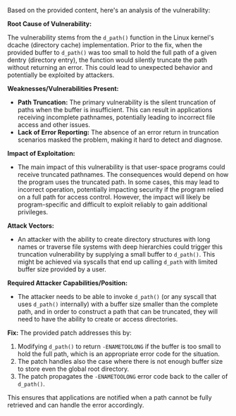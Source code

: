 Based on the provided content, here's an analysis of the vulnerability:

**Root Cause of Vulnerability:**

The vulnerability stems from the `d_path()` function in the Linux kernel's dcache (directory cache) implementation. Prior to the fix, when the provided buffer to `d_path()` was too small to hold the full path of a given dentry (directory entry), the function would silently truncate the path without returning an error. This could lead to unexpected behavior and potentially be exploited by attackers.

**Weaknesses/Vulnerabilities Present:**

*   **Path Truncation:** The primary vulnerability is the silent truncation of paths when the buffer is insufficient. This can result in applications receiving incomplete pathnames, potentially leading to incorrect file access and other issues.
*   **Lack of Error Reporting:** The absence of an error return in truncation scenarios masked the problem, making it hard to detect and diagnose.

**Impact of Exploitation:**

*   The main impact of this vulnerability is that user-space programs could receive truncated pathnames. The consequences would depend on how the program uses the truncated path. In some cases, this may lead to incorrect operation, potentially impacting security if the program relied on a full path for access control. However, the impact will likely be program-specific and difficult to exploit reliably to gain additional privileges. 

**Attack Vectors:**

*   An attacker with the ability to create directory structures with long names or traverse file systems with deep hierarchies could trigger this truncation vulnerability by supplying a small buffer to `d_path()`. This might be achieved via syscalls that end up calling `d_path` with limited buffer size provided by a user.

**Required Attacker Capabilities/Position:**

*   The attacker needs to be able to invoke `d_path()` (or any syscall that uses `d_path()` internally) with a buffer size smaller than the complete path, and in order to construct a path that can be truncated, they will need to have the ability to create or access directories.

**Fix:**
The provided patch addresses this by:
1.  Modifying `d_path()` to return `-ENAMETOOLONG` if the buffer is too small to hold the full path, which is an appropriate error code for the situation.
2.  The patch handles also the case where there is not enough buffer size to store even the global root directory.
3.  The patch propagates the `-ENAMETOOLONG` error code back to the caller of `d_path()`.

This ensures that applications are notified when a path cannot be fully retrieved and can handle the error accordingly.